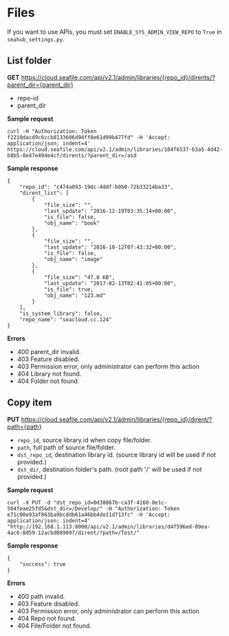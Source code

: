 # Files

If you want to use APIs, you must set `ENABLE_SYS_ADMIN_VIEW_REPO` to `True` in `seahub_settings.py`.

## List folder

**GET** https://cloud.seafile.com/api/v2.1/admin/libraries/{repo_id}/dirents/?parent_dir={parent_dir}

* repo-id
* parent_dir

**Sample request**

    curl -H "Authorization: Token f2210dacd9c6ccb8133606d94ff8e61d99b477fd" -H 'Accept: application/json; indent=4' https://cloud.seafile.com/api/v2.1/admin/libraries/104f6537-b3a5-4d42-b8b5-8e47e494e4cf/dirents/?parent_dir=/asd

**Sample response**

```
{
    "repo_id": "c474a093-19dc-4ddf-b0b0-72b33214ba33",
    "dirent_list": [
        {
            "file_size": "",
            "last_update": "2016-12-19T03:35:14+00:00",
            "is_file": false,
            "obj_name": "book"
        },
        {
            "file_size": "",
            "last_update": "2016-10-12T07:43:32+00:00",
            "is_file": false,
            "obj_name": "image"
        },
        {
            "file_size": "47.0 KB",
            "last_update": "2017-02-13T02:41:05+00:00",
            "is_file": true,
            "obj_name": "123.md"
        }
    ],
    "is_system_library": false,
    "repo_name": "seacloud.cc.124"
}
```

**Errors**

* 400 parent_dir invalid.
* 403 Feature disabled.
* 403 Permission error, only administrator can perform this action
* 404 Library not found.
* 404 Folder not found.


## Copy item


**PUT** https://cloud.seafile.com/api/v2.1/admin/libraries/{repo_id}/dirent/?path={path}

* `repo_id`, source library id when copy file/folder.
* `path`, full path of source file/folder.
* `dst_repo_id`, destination library id. (source library id will be used if not provided.)
* `dst_dir`, destination folder's path. (root path '/'  will be used if not provided.)

**Sample request**

```
curl -X PUT -d "dst_repo_id=0d38067b-ca3f-4160-8e1c-504feae25fd5&dst_dir=/Develop/" -H "Authorization: Token e71c00e93af863ba9bcddb61a46bb4de11d713fc" -H 'Accept: application/json; indent=4' "http://192.168.1.113:8000/api/v2.1/admin/libraries/d4f596ed-09ea-4ac6-8d59-12acbd089097/dirent/?path=/Test/"
```

**Sample response**

```
{
    "success": true
}
```

**Errors**

* 400 path invalid.
* 403 Feature disabled.
* 403 Permission error, only administrator can perform this action
* 404 Repo not found.
* 404 File/Folder not found.
